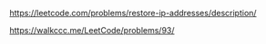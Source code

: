 https://leetcode.com/problems/restore-ip-addresses/description/

https://walkccc.me/LeetCode/problems/93/
